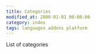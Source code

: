 ```yaml
---
title: Categories
modified_at: 2000-01-01 00:00:00
category: index
tags: languages addons platform
---
```


List of categories
